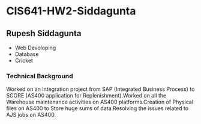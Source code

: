 # CIS641-HW2-Siddagunta
## Rupesh Siddagunta
* Web Devoloping
* Database 
* Cricket
### Technical Background
Worked on an Integration project from SAP (Integrated Business Process) to SCORE (AS400 application for Replenishment).Worked on all the Warehouse maintenance activities on AS400 platforms.Creation of Physical files on AS400 to Store huge sums of data.Resolving the issues related to AJS jobs on AS400.

